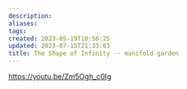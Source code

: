 ```yaml
---
description:
aliases: 
tags: 
created: 2023-05-19T10:56:25
updated: 2023-07-15T21:33:03
title: The Shape of Infinity -- manifold garden
---
```

https://youtu.be/Zm5Ogh_c0Ig

